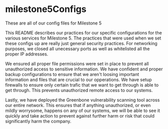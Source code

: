 # milestone5Configs
These are all of our config files for Milestone 5

This README describes our practices for our specific configurations for the various services for Milestone 5.
The practices that were used when we set these configs up are really just general security practices. 
For networking purposes, we closed all unecessary ports as well as whitelisted all the proper IP addresses.

We ensured all proper file permissions were set in place to prevent all unauthorized access to sensitive information.
We have confident and proper backup configurations to ensure that we aren't loosing important information and files that are crucial to our opperations.
We have setup firewalls to ensure only certain trafic that we want to get through is able to get through. This prevents unauthorized remote access to our systems.

Lastly, we have deployed the Greenbone vulnerability scanning tool across our entire network. This ensures that if anything unauthorized, or even mildly worrysome, happens on any of our systems, we will be able to see it quickly and take
action to prevent against further harm or risk that could significantly harm the company.
